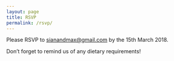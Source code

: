 ```yaml
---
layout: page
title: RSVP
permalink: /rsvp/
---
```


Please RSVP to [sianandmax@gmail.com](mailto:sianandmax@gmail.com) by the 15th March 2018.

Don’t forget to remind us of any dietary requirements!
